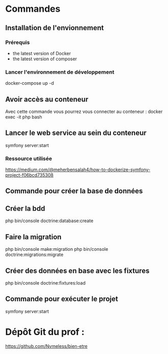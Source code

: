 # Commandes
## Installation de l'envionnement
### Prérequis
 - the latest version of Docker
 - the latest version of composer

### Lancer l'environnement de développement
docker-compose up -d
## Avoir accès au conteneur
Avec cette commande vous pourrez vous connecter au conteneur : 
docker exec -it php bash
## Lancer le web service au sein du conteneur
symfony server:start

### Ressource utilisée
https://medium.com/@meherbensalah4/how-to-dockerize-symfony-project-f06bcd735308
## Commande pour créer la base de données
## Créer la bdd 
php bin/console doctrine:database:create
## Faire la migration
php bin/console make:migration
php bin/console doctrine:migrations:migrate
## Créer des données en base avec les fixtures
php bin/console doctrine:fixtures:load
## Commande pour exécuter le projet 
symfony server:start

# Dépôt Git du prof :
https://github.com/Nvmeless/bien-etre




